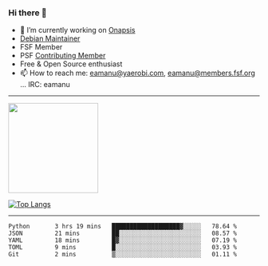 ### Hi there 👋


- 🔭 I’m currently working on [Onapsis](http://onapsis.com)
- [Debian Maintainer](https://qa.debian.org/developer.php?login=eamanu%40yaerobi.com)
- FSF Member
- PSF [Contributing Member](https://www.python.org/psf/membership/#what-membership-classes-are-there)
- Free & Open Source enthusiast 
- 📫 How to reach me: eamanu@yaerobi.com, eamanu@members.fsf.org ... IRC: eamanu

---

<img height="180em" src="https://github-readme-stats.vercel.app/api?theme=dark&username=eamanu&show_icons=true&hide_border=true&&count_private=true&include_all_commits=true" />

[![Top Langs](https://github-readme-stats.vercel.app/api/top-langs/?theme=dark&username=eamanu&layout=compact)](https://github.com/anuraghazra/github-readme-stats)

---

<!--START_SECTION:waka-->

```text
Python       3 hrs 19 mins   ███████████████████▓░░░░░   78.64 %
JSON         21 mins         ██░░░░░░░░░░░░░░░░░░░░░░░   08.57 %
YAML         18 mins         █▓░░░░░░░░░░░░░░░░░░░░░░░   07.19 %
TOML         9 mins          █░░░░░░░░░░░░░░░░░░░░░░░░   03.93 %
Git          2 mins          ▒░░░░░░░░░░░░░░░░░░░░░░░░   01.11 %
```

<!--END_SECTION:waka-->
